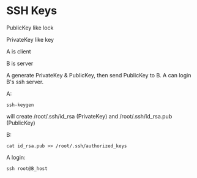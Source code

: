 # SSH Keys

PublicKey like lock

PrivateKey like key

A is client

B is server

A generate PrivateKey & PublicKey, then send PublicKey to B. A can login B's ssh server.

A:

```
ssh-keygen
```
will create /root/.ssh/id_rsa (PrivateKey) and /root/.ssh/id_rsa.pub (PublicKey)

B:
```
cat id_rsa.pub >> /root/.ssh/authorized_keys
```

A login:
```
ssh root@B_host
```